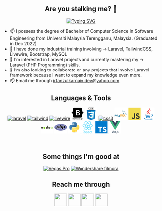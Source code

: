 <h2 align="center">Are you stalking me? 👀</h2>
  <div align="center">
  </div>
<div align='center'>
<a href="https://git.io/typing-svg"><img src="https://readme-typing-svg.demolab.com?font=Fira+Code&pause=1000&color=661EFF&center=true&vCenter=true&width=435&lines=Howdy!+I'm+Irfan.;Welcome+to+my+GitHub!;I'm+a+Software+Engineer+Fresh+Grad." alt="Typing SVG" /></a>
</div>
  
- 📫 I possess the degree of Bachelor of Computer Science in Software Engineering from Universiti Malaysia Terengganu, Malaysia. (Graduated in Dec 2022)
- 🌱 I have done my industrial training involving -> Laravel, TailwindCSS, Livewire, Bootstrap, MySQL
- 👀 I’m interested in Laravel projects and currently mastering my -> Laravel (PHP Programming) skills.
- 💞️ I’m also looking to collaborate on any projects that involve Laravel framework because I want to expand my knowledge even more.
- 📫 Email me through irfanzulkarnain.dev@yahoo.com

<h2 align="center">Languages & Tools</h2>
  <div align="center">
  </div>
<p align="center">      
  <a href="https://laravel.com/" target="_blank" rel="noreferrer"><img src="https://cdn.jsdelivr.net/gh/devicons/devicon/icons/laravel/laravel-plain-wordmark.svg" alt="laravel" width="40" height="40"/></a>
  <a href="https://tailwindcss.com/" target="_blank" rel="noreferrer"> <img src="https://www.vectorlogo.zone/logos/tailwindcss/tailwindcss-icon.svg" alt="tailwind" width="40" height="40"/></a>
  <a href="https://laravel-livewire.com/" target="_blank" rel="noreferrer"> <img src="https://laravel-livewire.com/img/twitter.png" alt="livewire" width="40" height="40"/></a>
  <a href="https://getbootstrap.com" target="_blank" rel="noreferrer"> <img src="https://raw.githubusercontent.com/devicons/devicon/master/icons/bootstrap/bootstrap-plain-wordmark.svg" alt="bootstrap" width="40" height="40"/></a>
  <a href="https://www.w3schools.com/css/" target="_blank" rel="noreferrer"> <img src="https://raw.githubusercontent.com/devicons/devicon/master/icons/css3/css3-original-wordmark.svg" alt="css3" width="40" height="40"/></a>
  <a href="https://www.w3schools.com/html/" target="_blank" rel="noreferrer"> <img src="https://cdn.jsdelivr.net/gh/devicons/devicon/icons/html5/html5-plain-wordmark.svg" alt="css3" width="40" height="40"/></a>
  <a href="https://www.mysql.com/" target="_blank" rel="noreferrer"> <img src="https://raw.githubusercontent.com/devicons/devicon/master/icons/mysql/mysql-original-wordmark.svg" alt="mysql" width="40" height="40"/></a> 
  <a href="https://developer.mozilla.org/en-US/docs/Web/JavaScript" target="_blank" rel="noreferrer"> <img src="https://raw.githubusercontent.com/devicons/devicon/master/icons/javascript/javascript-original.svg" alt="javascript" width="40" height="40"/></a>
  <a href="https://www.java.com" target="_blank" rel="noreferrer"> <img src="https://raw.githubusercontent.com/devicons/devicon/master/icons/java/java-original.svg" alt="java" width="40" height="40"/></a> 
  <a href="https://nodejs.org" target="_blank" rel="noreferrer"><img src="https://raw.githubusercontent.com/devicons/devicon/master/icons/nodejs/nodejs-original-wordmark.svg" alt="nodejs" width="40" height="40"/></a> 
  <a href="https://www.php.net" target="_blank" rel="noreferrer"><img src="https://raw.githubusercontent.com/devicons/devicon/master/icons/php/php-original.svg" alt="php" width="40" height="40"/></a>
  <a href="https://www.python.org" target="_blank" rel="noreferrer"> <img src="https://raw.githubusercontent.com/devicons/devicon/master/icons/python/python-original.svg" alt="python" width="40" height="40"/> </a>
  <a href="https://reactjs.org/" target="_blank" rel="noreferrer"> <img src="https://raw.githubusercontent.com/devicons/devicon/master/icons/react/react-original-wordmark.svg" alt="react" width="40" height="40"/></a> 
  <a href="https://www.typescriptlang.org/" target="_blank" rel="noreferrer"> <img src="https://raw.githubusercontent.com/devicons/devicon/master/icons/typescript/typescript-original.svg" alt="typescript" width="40" height="40"/> </a>
  <a href="https://vuejs.org/" target="_blank" rel="noreferrer"> <img src="https://raw.githubusercontent.com/devicons/devicon/master/icons/vuejs/vuejs-original-wordmark.svg" alt="vuejs" width="40" height="40"/></a> 
</p>
<br>

<h2 align="center">Some things I'm good at</h2>
  <div align="center">
  </div>
<p align="center">
  <a href="https://www.vegascreativesoftware.com/us/vegas-pro/" target="_blank" rel="noreferrer"> <img src="https://upload.wikimedia.org/wikipedia/commons/7/71/VEGAS_Pro_icon.png?20210526085041" alt="Vegas Pro" width="40" height="40" /></a> 
  <a href="https://filmora.wondershare.net/filmora-video-editor.html" target="_blank" rel="noreferrer"> <img src="https://upload.wikimedia.org/wikipedia/commons/thumb/e/ec/Wondershare_filmora_logo.svg/133px-Wondershare_filmora_logo.svg.png?20200924203624" alt="Wondershare filmora" width="40" height="40" ></a>
</p>

<h2 align="center">Reach me through</h2>
  <div align="center">
  </div>
<p align="center">
  <a href="https://codepen.io/IpaneanDev"><img src="https://cdn0.iconfinder.com/data/icons/social-media-2091/100/social-32-512.png" width="40" height="40"/></a>
  <a href="https://stackoverflow.com/users/19295103/irfandev"><img src="https://cdn-icons-png.flaticon.com/512/2626/2626299.png" width="40" height="40"/></a>
  <a href="https://www.linkedin.com/in/muhamad-irfan-zulkarnain-b6322822a/"><img src="https://cdn-icons-png.flaticon.com/512/145/145807.png" width="40" height="40"/></a>
  <a href="https://github.com/IrfanZulkarnain"><img src="https://cdn3.iconfinder.com/data/icons/popular-services-brands/512/github-512.png" width="40" height="40"/></a>
</p>

<!---
IrfanZulkarnain/IrfanZulkarnain is a ✨ special ✨ repository because its `README.md` (this file) appears on your GitHub profile.
You can click the Preview link to take a look at your changes.
--->
